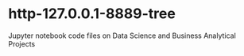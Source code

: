 # http-127.0.0.1-8889-tree
Jupyter notebook code files on Data Science and Business Analytical Projects 
